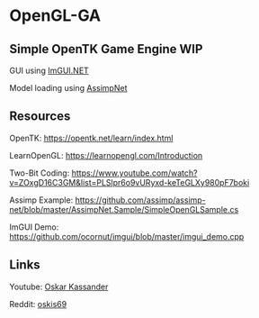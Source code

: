 # OpenGL-GA
Simple OpenTK Game Engine WIP
-----------------------------
GUI using [ImGUI.NET](https://www.nuget.org/packages/ImGui.NET)

Model loading using [AssimpNet](https://www.nuget.org/packages/AssimpNet)

## Resources
OpenTK: https://opentk.net/learn/index.html

LearnOpenGL: https://learnopengl.com/Introduction

Two-Bit Coding: https://www.youtube.com/watch?v=ZOxgD16C3GM&list=PLSlpr6o9vURyxd-keTeGLXy980pF7boki

Assimp Example: https://github.com/assimp/assimp-net/blob/master/AssimpNet.Sample/SimpleOpenGLSample.cs

ImGUI Demo: https://github.com/ocornut/imgui/blob/master/imgui_demo.cpp

## Links
Youtube: [Oskar Kassander](https://www.youtube.com/c/OskarKassander/featured)

Reddit: [oskis69](https://www.reddit.com/user/oskis69)
